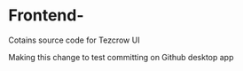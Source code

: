 # Frontend-
Cotains source code for Tezcrow UI

Making this change to test committing on Github desktop app